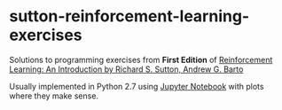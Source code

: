 # sutton-reinforcement-learning-exercises

Solutions to programming exercises from **First Edition** of [Reinforcement Learning: An Introduction
by Richard S. Sutton,  Andrew G. Barto](https://www.goodreads.com/book/show/739791.Reinforcement_Learning)

Usually implemented in Python 2.7 using [Jupyter Notebook](https://jupyter.org/) with plots where they make sense.
